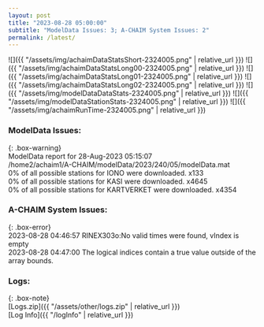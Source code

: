 ```yaml
---
layout: post
title: "2023-08-28 05:00:00"
subtitle: "ModelData Issues: 3; A-CHAIM System Issues: 2"
permalink: /latest/
---
```


![]({{ "/assets/img/achaimDataStatsShort-2324005.png" | relative_url }})
![]({{ "/assets/img/achaimDataStatsLong00-2324005.png" | relative_url }})
![]({{ "/assets/img/achaimDataStatsLong01-2324005.png" | relative_url }})
![]({{ "/assets/img/achaimDataStatsLong02-2324005.png" | relative_url }})
![]({{ "/assets/img/modelDataDataStats-2324005.png" | relative_url }})
![]({{ "/assets/img/modelDataStationStats-2324005.png" | relative_url }})
![]({{ "/assets/img/achaimRunTime-2324005.png" | relative_url }})


### ModelData Issues:  
  
{: .box-warning}  
 ModelData report for 28-Aug-2023 05:15:07   
 /home2/achaim1/A-CHAIM/modelData/2023/240/05/modelData.mat   
 0% of all possible stations for IONO were downloaded. x133   
 0% of all possible stations for KASI were downloaded. x4645   
 0% of all possible stations for KARTVERKET were downloaded. x4354   
  
### A-CHAIM System Issues:  
  
{: .box-error}  
2023-08-28 04:46:57 RINEX303o:No valid times were found, vIndex is empty  
2023-08-28 04:47:00 The logical indices contain a true value outside of the array bounds.  

### Logs:  
  
{: .box-note}  
[Logs.zip]({{ "/assets/other/logs.zip" | relative_url }})  
[Log Info]({{ "/logInfo" | relative_url }})  
